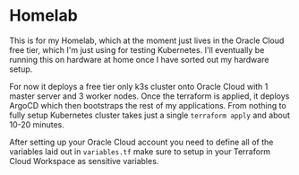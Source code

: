 # Homelab

This is for my Homelab, which at the moment just lives in the Oracle Cloud free tier, which I'm just using for testing Kubernetes. I'll eventually be running this on hardware at home once I have sorted out my hardware setup.

For now it deploys a free tier only k3s cluster onto Oracle Cloud with 1 master server and 3 worker nodes. Once the terraform is applied, it deploys ArgoCD which then bootstraps the rest of my applications. From nothing to fully setup Kubernetes cluster takes just a single `terraform apply` and about 10-20 minutes.

After setting up your Oracle Cloud account you need to define all of the variables laid out in `variables.tf` make sure to setup in your Terraform Cloud Workspace as sensitive variables.
